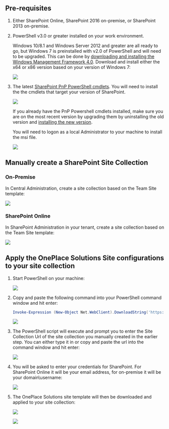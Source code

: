 ## Pre-requisites

1.  Either SharePoint Online, SharePoint 2016 on-premise, or SharePoint 2013 on-premise.

2.  PowerShell v3.0 or greater installed on your work environment. 

    Windows 10/8.1 and Windows Server 2012 and greater are all ready to go, but Windows 7 is preinstalled with v2.0 of PowerShell and will need to be  upgraded. This can be done by [downloading and installing the Windows Management Framework 4.0](https://www.microsoft.com/en-au/download/details.aspx?id=40855). Download and install either the x64 or x86 version based on your version of Windows 7:

    ![](./README-Images/image1.png)

3.  The latest [SharePoint PnP PowerShell cmdlets](https://github.com/SharePoint/PnP-PowerShell/releases). You will need to install the the cmdlets that target your version of SharePoint.

    ![](./README-Images/image2.png)

    If you already have the PnP Powershell cmdlets installed, make sure you are on the most recent version by upgrading them by uninstalling the old version and [installing the new version](https://github.com/SharePoint/PnP-PowerShell/releases).

    You will need to logon as a local Administrator to your machine to install the msi file.

    ![](./README-Images/image3.png)


## Manually create a SharePoint Site Collection
### On-Premise
In Central Administration, create a site collection based on the Team Site template:

![](./README-Images/createsitecollection-onpremise.png)

### SharePoint Online
In SharePoint Administration in your tenant, create a site collection based on the Team Site template:

![](./README-Images/createsitecollection-online.png)

## Apply the OnePlace Solutions Site configurations to your site collection

1.  Start PowerShell on your machine:

    ![](./README-Images/image4.png)

2.  Copy and paste the following command into your PowerShell command
    window and hit enter:

    ```PowerShell
    Invoke-Expression (New-Object Net.WebClient).DownloadString('https://raw.githubusercontent.com/OnePlaceSolutions/OnePlaceLiveSitePnP/master/oneplaceSolutionsSite-Config-v1.ps1')
    ```

    ![](./README-Images/ps1command.png)


3.  The PowerShell script will execute and prompt you to enter the Site Collection Url of the site collection you manually created in the earlier step. You can either type it in or copy and paste the url into the command window and hit enter:

    ![](./README-Images/enterurl.png)

4.  You will be asked to enter your credentials for SharePoint. For SharePoint Online it will be your email address, for on-premise it will be your domain\\username:

    ![](./README-Images/credentials.png)

5.  The OnePlace Solutions site template will then be downloaded and applied to your site collection:

    ![](./README-Images/applychanges.png)

    ![](./README-Images/applyingchangestosite.png)
